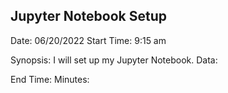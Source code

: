 ## Jupyter Notebook Setup
Date: 06/20/2022
Start Time: 9:15 am

Synopsis: I will set up my Jupyter Notebook.
Data: 

End Time: 
Minutes: 